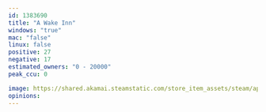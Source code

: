 ```yaml
---
id: 1383690
title: "A Wake Inn"
windows: "true"
mac: "false"
linux: false
positive: 27
negative: 17
estimated_owners: "0 - 20000"
peak_ccu: 0

image: https://shared.akamai.steamstatic.com/store_item_assets/steam/apps/1383690/header.jpg?t=1637843644
opinions:
---
```

